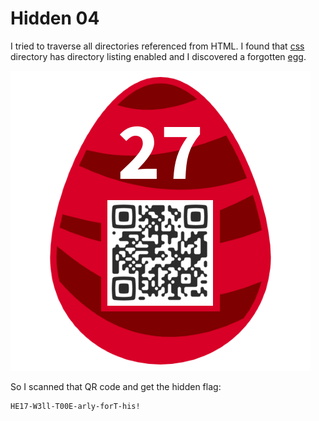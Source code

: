 # Hidden 04

I tried to traverse all directories referenced from HTML. I found that [css](https://hackvent.hacking-lab.com/css/) directory has directory listing enabled and I discovered a forgotten [egg](https://hackvent.hacking-lab.com/css/egg.png).

![egg.png](files/egg.png "Forgotten egg")

So I scanned that QR code and get the hidden flag:

```
HE17-W3ll-T00E-arly-forT-his!
```